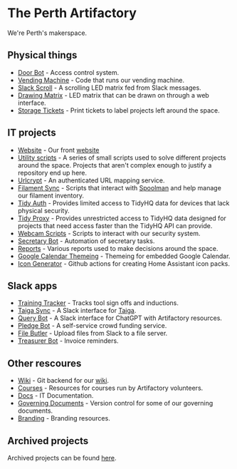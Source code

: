 # The Perth Artifactory

We're Perth's makerspace.

## Physical things

* [Door Bot](https://github.com/Perth-Artifactory/doorbot_1.3) - Access control system.
* [Vending Machine](https://github.com/Perth-Artifactory/Vending-Machine) - Code that runs our vending machine.
* [Slack Scroll](https://github.com/Perth-Artifactory/slack-scroll) - A scrolling LED matrix fed from Slack messages.
* [Drawing Matrix](https://github.com/Perth-Artifactory/artifactory-draw-matrix) - LED matrix that can be drawn on through a web interface.
* [Storage Tickets](https://github.com/Perth-Artifactory/storageTickets) - Print tickets to label projects left around the space.

## IT projects

* [Website](https://github.com/Perth-Artifactory/website) - Our front [website](https://artifactory.org.au)
* [Utility scripts](https://github.com/Perth-Artifactory/util) - A series of small scripts used to solve different projects around the space. Projects that aren't complex enough to justify a repository end up here.
* [Urlcrypt](https://github.com/Perth-Artifactory/urlcrypt) - An authenticated URL mapping service.
* [Filament Sync](https://github.com/Perth-Artifactory/filament_sync) - Scripts that interact with [Spoolman](https://github.com/Donkie/Spoolman) and help manage our filament inventory.
* [Tidy Auth](https://github.com/Perth-Artifactory/tidyauth) - Provides limited access to TidyHQ data for devices that lack physical security.
* [Tidy Proxy](https://github.com/Perth-Artifactory/tidyproxy) - Provides unrestricted access to TidyHQ data designed for projects that need access faster than the TidyHQ API can provide.
* [Webcam Scripts](https://github.com/Perth-Artifactory/webcam-scripts) - Scripts to interact with our security system.
* [Secretary Bot](https://github.com/Perth-Artifactory/secretaryBot) - Automation of secretary tasks.
* [Reports](https://github.com/Perth-Artifactory/reports) - Various reports used to make decisions around the space.
* [Google Calendar Themeing](https://github.com/Perth-Artifactory/theme-google-cal-embed) - Themeing for embedded Google Calendar.
* [Icon Generator](https://github.com/Perth-Artifactory/ha-icon-generator) - Github actions for creating Home Assistant icon packs.

## Slack apps

* [Training Tracker](https://github.com/Perth-Artifactory/trainingTracker) - Tracks tool sign offs and inductions.
* [Taiga Sync](https://github.com/Perth-Artifactory/taiga_sync) - A Slack interface for [Taiga](https://taiga.io/).
* [Query Bot](https://github.com/Perth-Artifactory/queryBot) - A Slack interface for ChatGPT with Artifactory resources.
* [Pledge Bot](https://github.com/Perth-Artifactory/pledgeBot) - A self-service crowd funding service.
* [File Butler](https://github.com/Perth-Artifactory/fileButler) - Upload files from Slack to a file server.
* [Treasurer Bot](https://github.com/Perth-Artifactory/treasurerBot) - Invoice reminders.

## Other rescoures

* [Wiki](https://github.com/Perth-Artifactory/wiki) - Git backend for our [wiki](https://wiki.artifactory.org.au).
* [Courses](https://github.com/Perth-Artifactory/Courses) - Resources for courses run by Artifactory volunteers.
* [Docs](https://github.com/Perth-Artifactory/Docs) - IT Documentation.
* [Governing Documents](https://github.com/Perth-Artifactory/governance) - Version control for some of our governing documents.
* [Branding](https://github.com/Perth-Artifactory/branding) - Branding resources.

## Archived projects

Archived projects can be found [here](https://github.com/PerArt-Archive).
